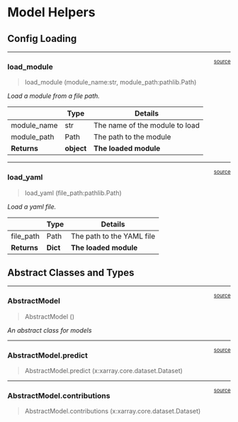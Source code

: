 # Model Helpers


<!-- WARNING: THIS FILE WAS AUTOGENERATED! DO NOT EDIT! -->

## Config Loading

------------------------------------------------------------------------

<a
href="https://github.com/redam94/budget_optimizer/blob/main/budget_optimizer/utils/model_helpers.py#L21"
target="_blank" style="float:right; font-size:smaller">source</a>

### load_module

>  load_module (module_name:str, module_path:pathlib.Path)

*Load a module from a file path.*

<table>
<thead>
<tr>
<th></th>
<th><strong>Type</strong></th>
<th><strong>Details</strong></th>
</tr>
</thead>
<tbody>
<tr>
<td>module_name</td>
<td>str</td>
<td>The name of the module to load</td>
</tr>
<tr>
<td>module_path</td>
<td>Path</td>
<td>The path to the module</td>
</tr>
<tr>
<td><strong>Returns</strong></td>
<td><strong>object</strong></td>
<td><strong>The loaded module</strong></td>
</tr>
</tbody>
</table>

------------------------------------------------------------------------

<a
href="https://github.com/redam94/budget_optimizer/blob/main/budget_optimizer/utils/model_helpers.py#L32"
target="_blank" style="float:right; font-size:smaller">source</a>

### load_yaml

>  load_yaml (file_path:pathlib.Path)

*Load a yaml file.*

<table>
<thead>
<tr>
<th></th>
<th><strong>Type</strong></th>
<th><strong>Details</strong></th>
</tr>
</thead>
<tbody>
<tr>
<td>file_path</td>
<td>Path</td>
<td>The path to the YAML file</td>
</tr>
<tr>
<td><strong>Returns</strong></td>
<td><strong>Dict</strong></td>
<td><strong>The loaded module</strong></td>
</tr>
</tbody>
</table>

## Abstract Classes and Types

------------------------------------------------------------------------

<a
href="https://github.com/redam94/budget_optimizer/blob/main/budget_optimizer/utils/model_helpers.py#L40"
target="_blank" style="float:right; font-size:smaller">source</a>

### AbstractModel

>  AbstractModel ()

*An abstract class for models*

------------------------------------------------------------------------

<a
href="https://github.com/redam94/budget_optimizer/blob/main/budget_optimizer/utils/model_helpers.py#L43"
target="_blank" style="float:right; font-size:smaller">source</a>

### AbstractModel.predict

>  AbstractModel.predict (x:xarray.core.dataset.Dataset)

------------------------------------------------------------------------

<a
href="https://github.com/redam94/budget_optimizer/blob/main/budget_optimizer/utils/model_helpers.py#L47"
target="_blank" style="float:right; font-size:smaller">source</a>

### AbstractModel.contributions

>  AbstractModel.contributions (x:xarray.core.dataset.Dataset)
